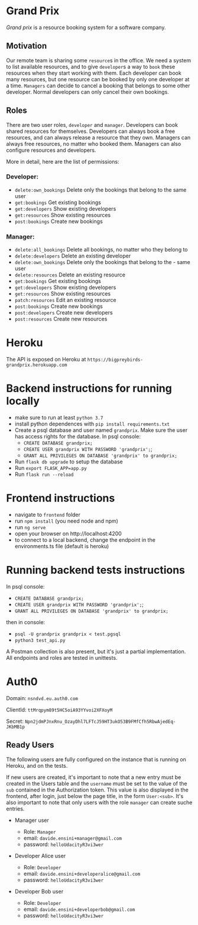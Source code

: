 # Grand Prix

*Grand prix* is a resource booking system for a software company.

## Motivation

Our remote team is sharing some `resource`s in the office. We need a system to list available resources, and to give `developer`s a way to `book` these resources when they start working with them. Each developer can book many resources, but one resource can be booked by only one developer at a time. `Managers` can decide to cancel a booking that belongs to some other developer. Normal developers can only cancel their own bookings.

## Roles

There are two user roles, `developer` and `manager`.
Developers can book shared resources for themselves. Developers can always book a free resources, and can always release a resource that they own.
Managers can always free resources, no matter who booked them. Managers can also configure resources and developers.

More in detail, here are the list of permissions:
### Developer:
- `delete:own_bookings` Delete only the bookings that belong to the same user
- `get:bookings` Get existing bookings
- `get:developers` Show existing developers
- `get:resources` Show existing resources
- `post:bookings` Create new bookings
### Manager:
- `delete:all_bookings` Delete all bookings, no matter who they belong to
- `delete:developers` Delete an existing developer
- `delete:own_bookings` Delete only the bookings that belong to the - same user
- `delete:resources` Delete an existing resource
- `get:bookings` Get existing bookings
- `get:developers` Show existing developers
- `get:resources` Show existing resources
- `patch:resources` Edit an existing resource
- `post:bookings` Create new bookings
- `post:developers` Create new developers
- `post:resources` Create new resources

# Heroku

The API is exposed on Heroku at `https://bigpreybirds-grandprix.herokuapp.com`

# Backend instructions for running locally
- make sure to run at least `python 3.7`
- install python dependences with `pip install requirements.txt`
- Create a psql database and user named `grandprix`. Make sure the user has access rights for the database. In psql console:
    - `CREATE DATABASE grandprix;`
    - `CREATE USER grandprix WITH PASSWORD 'grandprix';`;
    - `GRANT ALL PRIVILEGES ON DATABASE 'grandprix' to grandprix;`
- Run `flask db upgrade` to setup the database
- Run `export FLASK_APP=app.py`
- Run `flask run --reload`

# Frontend instructions
- navigate to `frontend` folder
- run `npm install` (you need node and npm)
- run `ng serve`
- open your browser on http://localhost:4200
- to connect to a local backend, change the endpoint in the environments.ts file (default is heroku)

# Running backend tests instructions
In psql console:
- `CREATE DATABASE grandprix;`
- `CREATE USER grandprix WITH PASSWORD 'grandprix';`;
- `GRANT ALL PRIVILEGES ON DATABASE 'grandprix' to grandprix;`

then in console:
- `psql -U grandprix grandprix < test.pgsql`
- `python3 test_api.py`

A Postman collection is also present, but it's just a partial implementation. All endpoints and roles are tested in unittests.

# Auth0

Domain: `nsndvd.eu.auth0.com`

ClientId: `ttMrqpym89t5HC5oiA93YYvoi2XFXoyM`

Secret: `Npn2jdmPJnxRnu_OzayDhl7LFTcJ59HT3ukO53B9FMfCfh5RbwAjedEq-JKbMB1p`

## Ready Users

The following users are fully configured on the instance that is running on Heroku, and on the tests.

If new users are created, it's important to note that a new entry must be created in the Users table and the `username` must be set to the value of the `sub` contained in the Authorization token. This value is also displayed in the frontend, after login, just below the page title, in the form `User:<sub>`.
It's also important to note that only users with the role `manager` can create suche entries.

- Manager user
    - Role: `Manager`
    - email: `davide.ensini+manager@gmail.com`
    - password: `helloUdacityR3vi3wer`

- Developer Alice user
    - Role: `Developer`
    - email: `davide.ensini+developeralice@gmail.com`
    - password: `helloUdacityR3vi3wer`

- Developer Bob user
    - Role: `Developer`
    - email: `davide.ensini+developerbob@gmail.com`
    - password: `helloUdacityR3vi3wer`